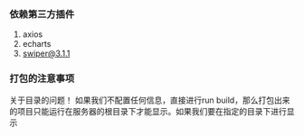 ### 依赖第三方插件
1. axios
2. echarts
3. swiper@3.1.1

### 打包的注意事项
关于目录的问题！
如果我们不配置任何信息，直接进行run build，那么打包出来的项目只能运行在服务器的根目录下才能显示。如果我们要在指定的目录下进行显示